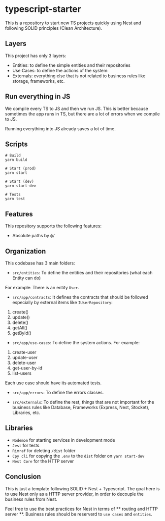 # typescript-starter

This is a repository to start new TS projects quickly using Nest and following SOLID principles (Clean Architecture).

## Layers

This project has only 3 layers:

- Entities: to define the simple entities and their repositories
- Use Cases: to define the actions of the system
- Externals: everything else that is not related to business rules like storage, frameworks, etc.

## Run everything in JS

We compile every TS to JS and then we run JS. This is better because sometimes the app runs in TS, but there are a lot of errors when we compile to JS.

Running everything into JS already saves a lot of time.

## Scripts

```
# Build
yarn build

# Start (prod)
yarn start

# Start (dev)
yarn start-dev

# Tests
yarn test
```

## Features

This repository supports the following features:

- Absolute paths by `@/`

## Organization

This codebase has 3 main folders:

- `src/entities`: To define the entities and their repositories (what each Entity can do)

For example: There is an entity `User`.

- `src/app/contracts`: It defines the contracts that should be followed especially by external items like `IUserRepository`:

1. create()
2. update()
3. delete()
4. getAll()
5. getById()

- `src/app/use-cases`: To define the system actions. For example:

1. create-user
2. update-user
3. delete-user
4. get-user-by-id
5. list-users

Each use case should have its automated tests.

- `src/app/errors`: To define the errors classes.

- `src/externals`: To define the rest, things that are not important for the business rules like Database, Frameworks (Express, Nest, Stocket), Libraries, etc.


## Libraries

- `Nodemon` for starting services in development mode
- `Jest` for tests
- `Rimraf` for deleting `/dist` folder
- `Cpy cli` for copying the `.env` to the `dist` folder on `yarn start-dev`
- `Nest Core` for the HTTP server

## Conclusion

This is just a template following SOLID + Nest + Typescript. The goal here is to use Nest only as a HTTP server provider, in order to decouple the business rules from Nest.

Feel free to use the best practices for Nest in terms of ** routing and HTTP server **. Business rules should be reserverd to `use cases` and `entities`.
